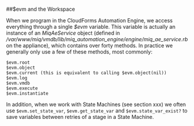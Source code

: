 ##$evm and the Workspace


When we program in the CloudForms Automation Engine, we access everything through a single _$evm_ variable. This variable is actually an instance of an _MiqAeService_ object (defined in _/var/www/miq/vmdb/lib/miq\_automation\_engine/engine/miq\_ae\_service.rb_ on the appliance), which contains over forty methods. In practice we generally only use a few of these methods, most commonly:

```
$evm.root
$evm.object
$evm.current (this is equivalent to calling $evm.object(nil))
$evm.log
$evm.vmdb
$evm.execute
$evm.instantiate
```

In addition, when we work with State Machines (see section xxx) we often use ```$evm.set_state_var```, ```$evm.get_state_var``` and ```$evm.state_var_exist?``` to save variables between retries of a stage in a State Machine.


